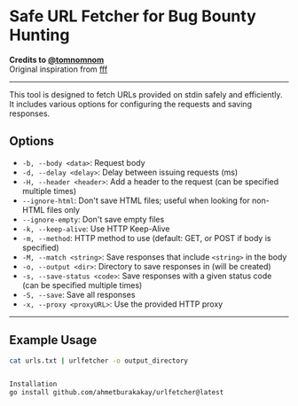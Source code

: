 # Safe URL Fetcher for Bug Bounty Hunting

**Credits to [@tomnomnom](https://github.com/tomnomnom)**  
Original inspiration from [fff](https://github.com/tomnomnom/fff)

---

This tool is designed to fetch URLs provided on stdin safely and efficiently. It includes various options for configuring the requests and saving responses.

## Options

- `-b, --body <data>`: Request body
- `-d, --delay <delay>`: Delay between issuing requests (ms)
- `-H, --header <header>`: Add a header to the request (can be specified multiple times)
- `--ignore-html`: Don't save HTML files; useful when looking for non-HTML files only
- `--ignore-empty`: Don't save empty files
- `-k, --keep-alive`: Use HTTP Keep-Alive
- `-m, --method`: HTTP method to use (default: GET, or POST if body is specified)
- `-M, --match <string>`: Save responses that include `<string>` in the body
- `-o, --output <dir>`: Directory to save responses in (will be created)
- `-s, --save-status <code>`: Save responses with a given status code (can be specified multiple times)
- `-S, --save`: Save all responses
- `-x, --proxy <proxyURL>`: Use the provided HTTP proxy

---

## Example Usage

```bash
cat urls.txt | urlfetcher -o output_directory


Installation
go install github.com/ahmetburakakay/urlfetcher@latest
